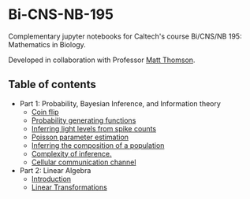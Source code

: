 # Bi-CNS-NB-195
Complementary jupyter notebooks for Caltech's course Bi/CNS/NB 195: Mathematics in Biology.

Developed in collaboration with Professor [Matt Thomson](https://www.bbe.caltech.edu/people/matt-thomson).

## Table of contents

* Part 1: Probability, Bayesian Inference, and Information theory
    - [Coin flip](https://colab.research.google.com/drive/1eNmcqb-mN4VezC_l8Uoj1GGCfftqqY1y?usp=sharing)
    - [Probability generating functions](https://colab.research.google.com/drive/1SeLHDzV-XWyOMSFIsRkDbRlTGM23cr4c?usp=sharing)
    - [Inferring light levels from spike counts](https://colab.research.google.com/drive/1BUQUsl61Y3h5HW2_FH2T0e3qQW2VGUQ9?usp=sharing)
    - [Poisson parameter estimation](https://colab.research.google.com/drive/14zmo9JYnXJ6mYk3RpkalGkhcg78g3l_L?usp=sharing)
    - [Inferring the composition of a population](https://colab.research.google.com/drive/1IStcC7Pz1bKCSjzQIzA0jDvHAuKeDVVV?usp=sharing)
    - [Complexity of inference.](https://colab.research.google.com/drive/10umdAhvrbEXOoOHnnZkQqvFUdhkauxdx?usp=sharing)    
    - [Cellular communication channel](https://colab.research.google.com/drive/1hVWjA8FuakbhzQ6VVFCr42xtz4fxLV-z?usp=sharing)    
* Part 2: Linear Algebra
    - [Introduction](https://colab.research.google.com/drive/1RecRcqLyK8O-KdCZZo-nEEao6VSXfVZM?usp=sharing)
    - [Linear Transformations](https://colab.research.google.com/drive/16g2ff_jqMcbGsWl4uQ5vvJPfhXV9zWbE?usp=sharing)
